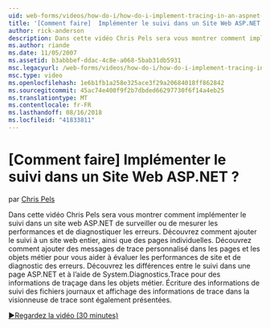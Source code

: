 ```yaml
---
uid: web-forms/videos/how-do-i/how-do-i-implement-tracing-in-an-aspnet-web-site
title: '[Comment faire]  Implémenter le suivi dans un Site Web ASP.NET ? | Microsoft Docs'
author: rick-anderson
description: Dans cette vidéo Chris Pels sera vous montrer comment implémenter le suivi dans un site web ASP.NET de surveiller ou de mesurer les performances et de diagnostiquer les erreurs. Découvrez comment...
ms.author: riande
ms.date: 11/05/2007
ms.assetid: b3abbbef-ddac-4c8e-a068-5bab31db5931
msc.legacyurl: /web-forms/videos/how-do-i/how-do-i-implement-tracing-in-an-aspnet-web-site
msc.type: video
ms.openlocfilehash: 1e6b1fb1a258e325ace3f29a20684018ff862842
ms.sourcegitcommit: 45ac74e400f9f2b7dbded66297730f6f14a4eb25
ms.translationtype: MT
ms.contentlocale: fr-FR
ms.lasthandoff: 08/16/2018
ms.locfileid: "41833811"
---
```

<a name="how-do-i--implement-tracing-in-an-aspnet-web-site"></a>[Comment faire]  Implémenter le suivi dans un Site Web ASP.NET ?
====================
par [Chris Pels](https://twitter.com/chrispels)

Dans cette vidéo Chris Pels sera vous montrer comment implémenter le suivi dans un site web ASP.NET de surveiller ou de mesurer les performances et de diagnostiquer les erreurs. Découvrez comment ajouter le suivi à un site web entier, ainsi que des pages individuelles. Découvrez comment ajouter des messages de trace personnalisé dans les pages et les objets métier pour vous aider à évaluer les performances de site et de diagnostic des erreurs. Découvrez les différences entre le suivi dans une page ASP.NET et à l’aide de System.Diagnostics.Trace pour des informations de traçage dans les objets métier. Écriture des informations de suivi des fichiers journaux et affichage des informations de trace dans la visionneuse de trace sont également présentées.

[&#9654;Regardez la vidéo (30 minutes)](https://channel9.msdn.com/Blogs/ASP-NET-Site-Videos/how-do-i-implement-tracing-in-an-aspnet-web-site)

